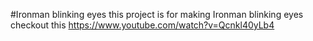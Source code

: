 #Ironman blinking eyes
this project is for making Ironman blinking eyes
checkout this https://www.youtube.com/watch?v=Qcnkl40yLb4
